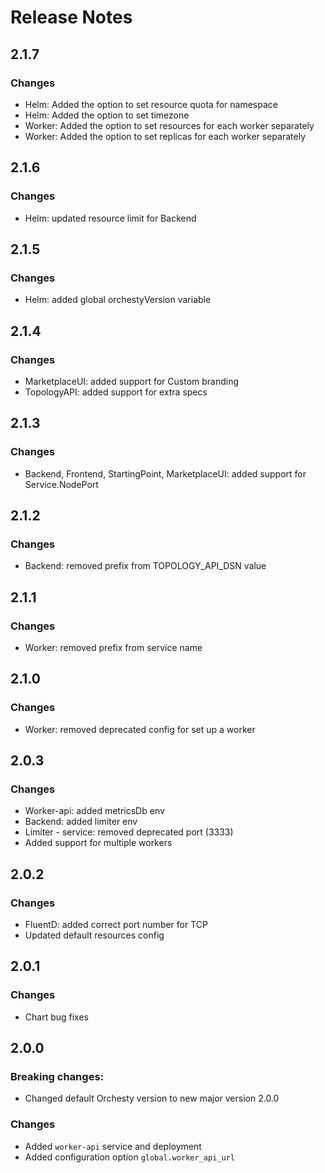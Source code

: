 # Release Notes

## 2.1.7

### Changes

- Helm: Added the option to set resource quota for namespace
- Helm: Added the option to set timezone
- Worker: Added the option to set resources for each worker separately
- Worker: Added the option to set replicas for each worker separately

## 2.1.6

### Changes

- Helm: updated resource limit for Backend

## 2.1.5

### Changes

- Helm: added global orchestyVersion variable

## 2.1.4

### Changes

- MarketplaceUI: added support for Custom branding
- TopologyAPI: added support for extra specs

## 2.1.3

### Changes

- Backend, Frontend, StartingPoint, MarketplaceUI: added support for Service.NodePort

## 2.1.2

### Changes

- Backend: removed prefix from TOPOLOGY_API_DSN value

## 2.1.1

### Changes

- Worker: removed prefix from service name

## 2.1.0

### Changes

- Worker: removed deprecated config for set up a worker

## 2.0.3

### Changes

- Worker-api: added metricsDb env
- Backend: added limiter env
- Limiter - service: removed deprecated port (3333)
- Added support for multiple workers

## 2.0.2

### Changes

- FluentD: added correct port number for TCP
- Updated default resources config

## 2.0.1

### Changes

- Chart bug fixes

## 2.0.0

### Breaking changes:

- Changed default Orchesty version to new major version 2.0.0

### Changes

- Added `worker-api` service and deployment
- Added configuration option `global.worker_api_url` 
